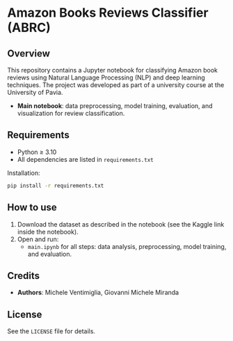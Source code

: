 # Amazon Books Reviews Classifier (ABRC)

## Overview

This repository contains a Jupyter notebook for classifying Amazon book reviews using Natural Language Processing (NLP) and deep learning techniques. The project was developed as part of a university course at the University of Pavia.

- **Main notebook**: data preprocessing, model training, evaluation, and visualization for review classification.

## Requirements

- Python ≥ 3.10
- All dependencies are listed in `requirements.txt`

Installation:

```bash
pip install -r requirements.txt
```

## How to use

1. Download the dataset as described in the notebook (see the Kaggle link inside the notebook).
2. Open and run:
   - `main.ipynb` for all steps: data analysis, preprocessing, model training, and evaluation.

## Credits

- **Authors**: Michele Ventimiglia, Giovanni Michele Miranda

## License

See the `LICENSE` file for details.

